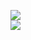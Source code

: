 [![](https://img.shields.io/badge/Made%20With-Github%20Spray-lightgrey.svg?style=for-the-badge&logo=github)](https://github.com/Annihil/github-spray#1975)  
[![](https://i.imgur.com/2DrTn0Z.gif)](https://github.com/Annihil/github-spray)